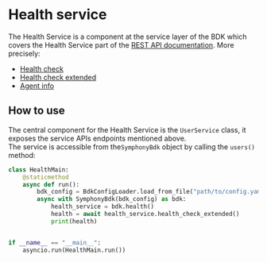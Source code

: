 # Health service
The Health Service is a component at the service layer of the BDK which covers the Health Service part of the [REST API documentation](https://developers.symphony.com/restapi/reference).
More precisely:
* [Health check](https://developers.symphony.com/restapi/reference/health-check-v3)
* [Health check extended](https://developers.symphony.com/restapi/reference/health-check-extended-v3)
* [Agent info](https://developers.symphony.com/restapi/reference/agent-info-v1)


## How to use
The central component for the Health Service is the `UserService` class, it exposes the service APIs endpoints mentioned above.  
The service is accessible from the`SymphonyBdk` object by calling the `users()` method:

```python
class HealthMain:
    @staticmethod
    async def run():
        bdk_config = BdkConfigLoader.load_from_file("path/to/config.yaml")
        async with SymphonyBdk(bdk_config) as bdk:
            health_service = bdk.health()
            health = await health_service.health_check_extended()
            print(health)


if __name__ == "__main__":
    asyncio.run(HealthMain.run())